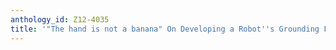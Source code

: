 ```yaml
---
anthology_id: Z12-4035
title: '"The hand is not a banana" On Developing a Robot''s Grounding Facilities'
---
```

